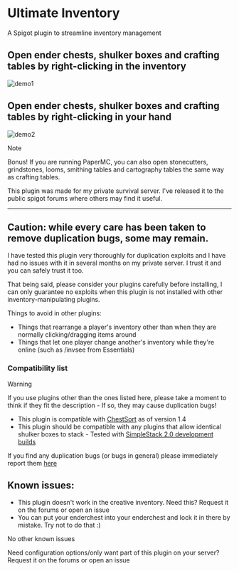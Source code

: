 # Ultimate Inventory
A Spigot plugin to streamline inventory management

## Open ender chests, shulker boxes and crafting tables by right-clicking **in the inventory**
![demo1](https://user-images.githubusercontent.com/21290233/232254337-f1f93c3f-a896-418f-9473-ad58645b00f3.gif)

## Open ender chests, shulker boxes and crafting tables by right-clicking **in your hand**
![demo2](https://user-images.githubusercontent.com/21290233/232255429-a0437498-1c26-4fcd-8393-4da04e667f01.gif)

> [!NOTE]
> Bonus! If you are running PaperMC, you can also open stonecutters, grindstones, looms, smithing tables and cartography tables the same way as crafting tables.

This plugin was made for my private survival server. I've released it to the public spigot forums where others may find it useful.

----

## **Caution: while every care has been taken to remove duplication bugs, some may remain.**

I have tested this plugin very thoroughly for duplication exploits and I have had no issues with it in several months on my private server. I trust it and you can safely trust it too.

That being said, please consider your plugins carefully before installing, I can only guarantee no exploits when this plugin is not installed with other inventory-manipulating plugins.

Things to avoid in other plugins:
- Things that rearrange a player's inventory other than when they are normally clicking/dragging items around
- Things that let one player change another's inventory while they're online (such as /invsee from Essentials)

### Compatibility list

> [!WARNING]
> If you use plugins other than the ones listed here, please take a moment to think if they fit the description - If so, they may cause duplication bugs!

- This plugin is compatible with [ChestSort](https://www.spigotmc.org/resources/chestsort-api.59773/) as of version 1.4
- This plugin should be compatible with any plugins that allow identical shulker boxes to stack - Tested with [SimpleStack 2.0 development builds](https://github.com/Mikedeejay2/SimpleStackPlugin)

If you find any duplication bugs (or bugs in general) please immediately report them [here](https://github.com/percyqaz/Shulkerbox/issues)

## Known issues:
- This plugin doesn't work in the creative inventory. Need this? Request it on the forums or open an issue
- You can put your enderchest into your enderchest and lock it in there by mistake. Try not to do that :)

No other known issues

Need configuration options/only want part of this plugin on your server? Request it on the forums or open an issue
